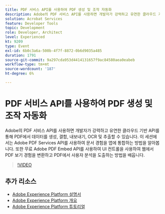 ```yaml
---
title: PDF 서비스 API를 사용하여 PDF 생성 및 조작 자동화
description: Adobe의 PDF 서비스 API를 사용하면 개발자가 강력하고 유연한 클라우드 기반 API를 통해 PDF에서 데이터를 생성, 결합, 내보내기, OCR 및 추출할 수 있습니다. 이 세션에서는 Adobe PDF Services API를 사용하여 문서 경험을 앱에 통합하는 방법을 알아봅니다. 또한 무료 Adobe PDF Embed API를 사용하여 UI 컨트롤을 사용하여 웹에서 PDF 보기 경험을 변환하고 PDF에서 사용자 분석을 도출하는 방법을 배웁니다.
solution: Acrobat Services
feature: Developer Tools
topic: Development
role: Developer, Architect
level: Experienced
kt: 9209
type: Event
exl-id: 6b0c3a6a-500b-4f7f-8872-0b6d9035a485
duration: 1791
source-git-commit: 9a297cda953d4414131657f9ac84580aea0eabeb
workflow-type: tm+mt
source-wordcount: '187'
ht-degree: 6%

---
```


# PDF 서비스 API를 사용하여 PDF 생성 및 조작 자동화

Adobe의 PDF 서비스 API를 사용하면 개발자가 강력하고 유연한 클라우드 기반 API를 통해 PDF에서 데이터를 생성, 결합, 내보내기, OCR 및 추출할 수 있습니다. 이 세션에서는 Adobe PDF Services API를 사용하여 문서 경험을 앱에 통합하는 방법을 알아봅니다. 또한 무료 Adobe PDF Embed API를 사용하여 UI 컨트롤을 사용하여 웹에서 PDF 보기 경험을 변환하고 PDF에서 사용자 분석을 도출하는 방법을 배웁니다.

>[!VIDEO](https://video.tv.adobe.com/v/338039/?quality=12&learn=on&hidetitle=true)

## 추가 리소스

- [Adobe Experience Platform 설명서](https://experienceleague.adobe.com/docs/experience-platform.html)
- [Adobe Experience Platform 개요](https://experienceleague.adobe.com/docs/experience-platform/landing/home.html?lang=ko)
- [Adobe Experience Platform 튜토리얼](https://experienceleague.adobe.com/docs/platform-learn/tutorials/overview.html?lang=en)
